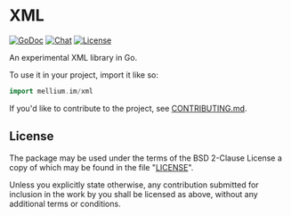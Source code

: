 # XML

[![GoDoc](https://godoc.org/mellium.im/xml?status.svg)][docs]
[![Chat](https://inverse.chat/badge.svg?room=users@mellium.chat)](https://mellium.chat)
[![License](https://img.shields.io/badge/license-FreeBSD-blue.svg)](https://opensource.org/licenses/BSD-2-Clause)

An experimental XML library in Go.

To use it in your project, import it like so:

```go
import mellium.im/xml
```

If you'd like to contribute to the project, see [CONTRIBUTING.md].


## License

The package may be used under the terms of the BSD 2-Clause License a copy of
which may be found in the file "[LICENSE]".

Unless you explicitly state otherwise, any contribution submitted for inclusion
in the work by you shall be licensed as above, without any additional terms or
conditions.


[docs]: https://pkg.go.dev/mellium.im/xml
[CONTRIBUTING.md]: https://mellium.im/docs/CONTRIBUTING
[LICENSE]: https://github.com/mellium/xml/blob/master/LICENSE

